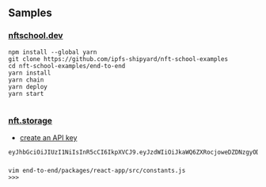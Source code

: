 ## Samples
### [nftschool.dev](https://nftschool.dev/tutorial/end-to-end-experience/#getting-set-up)
```
npm install --global yarn
git clone https://github.com/ipfs-shipyard/nft-school-examples
cd nft-school-examples/end-to-end
yarn install
yarn chain
yarn deploy
yarn start


```
### [nft.storage](https://nft.storage/)
- [create an API key](https://nft.storage/manage/)
```
eyJhbGciOiJIUzI1NiIsInR5cCI6IkpXVCJ9.eyJzdWIiOiJkaWQ6ZXRocjoweDZDNzgyODJDOTkxYUEzMjg0OUNmMzYyZEQwOEI0RDlDMDE0NEM2QzEiLCJpc3MiOiJuZnQtc3RvcmFnZSIsImlhdCI6MTYyODg0NDI2MjExNiwibmFtZSI6Im5mdC1zY2hvb2wifQ.PXdFt6qYR3AqJ0wPR9FO8UqHM1ALpEYfd_KOY8I44Xs
```
###
```
vim end-to-end/packages/react-app/src/constants.js
>>>

```
